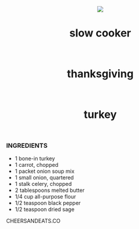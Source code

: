 
<html>
<head>
	<title></title>
	<link rel="stylesheet" type="text/css" href="styles.css">
</head>
<body>
<div class="content">
	<header>
			<img src="https://s-media-cache-ak0.pinimg.com/236x/2b/1a/28/2b1a28381f6932f1d43c3177be016de4.jpg">
		<h1>slow cooker</h1><br>
		<h1>thanksgiving</h1><br>
		<h1>turkey</h1>
	</header>
	<div class="list">
		<h3>INGREDIENTS</h3>
			<ul>
				<li>1 bone-in turkey</li>
				<li>1 carrot, chopped</li>
				<li>1 packet onion soup mix</li>
				<li>1 small onion, quartered</li>
				<li>1 stalk celery, chopped</li>
				<li>2 tablespoons melted butter</li>
				<li>1/4 cup all-purpose flour</li>
				<li>1/2 teaspoon black pepper</li>
				<li>1/2 teaspoon dried sage</li>
			</ul>
			<footer>CHEERSANDEATS.CO</footer>
	</div>
	
</div>
</body>
</html>